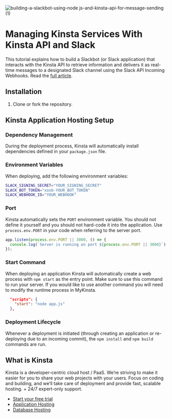 
![building-a-slackbot-using-node js-and-kinsta-api-for-message-sending (1)](https://github.com/olawanlejoel/site-builder-nodejs/assets/57611810/bf6cd041-07a9-4425-a1d0-2d13349b95fb)

# Managing Kinsta Services With Kinsta API and Slack

This tutorial explains how to build a Slackbot (or Slack application) that interacts with the Kinsta API to retrieve information and delivers it as real-time messages to a designated Slack channel using the Slack API Incoming Webhooks.
Read the [full article](https://kinsta.com/blog/SLUG/).

## Installation
1. Clone or fork the repository.

## Kinsta Application Hosting Setup
### Dependency Management

During the deployment process, Kinsta will automatically install dependencies defined in your `package.json` file.

### Environment Variables
When deploying, add the following environment variables:

```bash
SLACK_SIGNING_SECRET="YOUR_SIGNING_SECRET"
SLACK_BOT_TOKEN="xoxb-YOUR_BOT_TOKEN"
SLACK_WEBHOOK_ID="YOUR_WEBHOOK"
```

### Port

Kinsta automatically sets the `PORT` environment variable. You should not define it yourself and you should not hard-code it into the application. Use `process.env.PORT` in your code when referring to the server port.

```js
app.listen(process.env.PORT || 3000, () => {
  console.log(`Server is running on port ${process.env.PORT || 3000}`);
});
```

### Start Command

When deploying an application Kinsta will automatically create a web process with `npm start` as the entry point. Make sure to use this command to run your server. If you would like to use another command you will need to modify the runtime process in MyKinsta.

```json
  "scripts": {
    "start": "node app.js"
  },
```
### Deployment Lifecycle

Whenever a deployment is initiated (through creating an application or re-deploying due to an incoming commit), the `npm install` and `npm build` commands are run.

## What is Kinsta
Kinsta is a developer-centric cloud host / PaaS. We’re striving to make it easier for you to share your web projects with your users. Focus on coding and building, and we’ll take care of deployment and provide fast, scalable hosting. + 24/7 expert-only support.

- [Start your free trial](https://kinsta.com/signup/?product_type=app-db)
- [Application Hosting](https://kinsta.com/application-hosting)
- [Database Hosting](https://kinsta.com/database-hosting)
